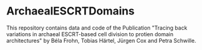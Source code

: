 # ArchaealESCRTDomains
This repository contains data and code of the Publication "Tracing  back variations in archaeal ESCRT-based cell division to protien domain architectures" by Béla Frohn, Tobias Härtel, Jürgen Cox and Petra Schwille. 
